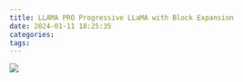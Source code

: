 ```yaml
---
title: LLAMA PRO Progressive LLaMA with Block Expansion
date: 2024-01-11 18:25:35
categories:
tags:
---
```


![](/img/paper/fig4.png)